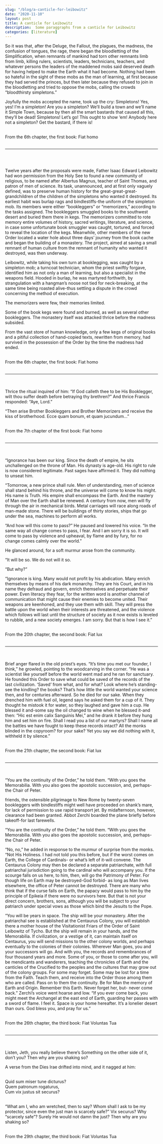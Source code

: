```yaml
---
slug: "/blog/a-canticle-for-leibowitz"
date: "2020-11-10"
layout: post
title: A canticle for Leibowitz
description:  Some paraggraphs from a canticle for Leibowitz
categories: [literature]
---
```


So it was that, after the Deluge, the Fallout, the plagues, the madness, the confusion of tongues, the rage, there began the bloodletting of the Simplification, when remnants of mankind had torn other remnants limb from limb, killing rulers, scientists, leaders, technicians, teachers, and whatever persons the leaders of the maddened mobs said deserved death for having helped to make the Earth what it had become. Nothing had been so hateful in the sight of these mobs as the man of learning, at first because they had served the princes, but then later because they refused to join in the bloodletting and tried to oppose the mobs, calling the crowds “bloodthirsty simpletons.”<br>

Joyfully the mobs accepted the name, took up the cry: Simpletons! Yes, yes! I’m a simpleton! Are you a simpleton? We’ll build a town and we’ll name it Simple Town, because by then all the smart bastards that caused all this, they’ll be dead! Simpletons! Let’s go! This ought to show ‘em! Anybody here not a simpleton? Get the bastard, if there is!<br><br>

From the 6th chapter, the first book: Fiat homo
<br><br>
<hr>
<br><br>

Twelve years after the proposals were made, Father Isaac Edward Leibowitz had won permission from the Holy See to found a new community of religious, to be named after Albertus Magnus, teacher of Saint Thomas, and patron of men of science. Its task, unannounced, and at first only vaguely defined, was to preserve human history for the great-great-great-grandchildren of the children of the simpletons who wanted it destroyed. Its earliest habit was burlap rags and bindlestiffs-the uniform of the simpleton mob. Its members were either “bookleggers” or “memorizers,” according to the tasks assigned. The bookleggers smuggled books to the southwest desert and buried them there in kegs. The memorizers committed to rote memory entire volumes of history, sacred writings, literature, and science, in case some unfortunate book smuggler was caught, tortured, and forced to reveal the location of the kegs. Meanwhile, other members of the new Order located a water hole about three days’ journey from the book cache and began the building of a monastery. The project, aimed at saving a small remnant of human culture from the remnant of humanity who wanted it destroyed, was then underway.<br>

Leibowitz, while taking his own turn at booklegging, was caught by a simpleton mob; a turncoat technician, whom the priest swiftly forgave, identified him as not only a man of learning, but also a specialist in the weapons field. Hooded in burlap, he was martyred forthwith, by strangulation with a hangman’s noose not tied for neck-breaking, at the same time being roasted alive-thus settling a dispute in the crowd concerning the method of execution.<br>

The memorizers were few, their memories limited.<br>

Some of the book kegs were found and burned, as well as several other bookleggers. The monastery itself was attacked thrice before the madness subsided.<br>

From the vast store of human knowledge, only a few kegs of original books and a pitiful collection of hand-copied texts, rewritten from memory, had survived in the possession of the Order by the time the madness had ended.<br><br>

From the 6th chapter, the first book: Fiat homo
<br><br>
<hr>
<br><br>
Thrice the ritual inquired of him: “If God calleth thee to be His Booklegger, wilt thou suffer death before betraying thy brethren?” And thrice Francis responded: “Aye, Lord.”<br>

“Then arise Brother Bookleggers and Brother Memorizers and receive the kiss of brotherhood. Ecce quam bonum, et quam jucundum…”<br><br>

From the 7th chapter of the first book: Fiat homo
<br><br>
<hr>
<br><br>
“Ignorance has been our king. Since the death of empire, he sits unchallenged on the throne of Man. His dynasty is age-old. His right to rule is now considered legitimate. Past sages have affirmed it. They did nothing to unseat him.<br>

“Tomorrow, a new prince shall rule. Men of understanding, men of science shall stand behind his throne, and the universe will come to know his might. His name is Truth. His empire shall encompass the Earth. And the mastery of Man over the Earth shall be renewed. A century from now, men will fly through the air in mechanical birds. Metal carriages will race along roads of man-made stone. There will be buildings of thirty stories, ships that go under the sea, machines to perform all works.<br>

“And how will this come to pass?” He paused and lowered his voice. “In the same way all change comes to pass, I fear. And I am sorry it is so. It will come to pass by violence and upheaval, by flame and by fury, for no change comes calmly over the world.”<br>

He glanced around, for a soft murmur arose from the community.<br>

“It will be so. We do not will it so.<br>

“But why?”<br>

“Ignorance is king. Many would not profit by his abdication. Many enrich themselves by means of his dark monarchy. They are his Court, and in his name they defraud and govern, enrich themselves and perpetuate their power. Even literacy they fear, for the written word is another channel of communication that might cause their enemies to become united. Their weapons are keenhoned, and they use them with skill. They will press the battle upon the world when their interests are threatened, and the violence which follows will last until the structure of society as it now exists is leveled to rubble, and a new society emerges. I am sorry. But that is how I see it.”<br><br>

From the 20th chapter, the second book: Fiat lux
<br><br>
<hr>
<br><br>
Brief anger flared in the old priest’s eyes. “It’s time you met our founder, I think,” he growled, pointing to the woodcarving in the corner. “He was a scientist like yourself before the world went mad and he ran for sanctuary. He founded this Order to save what could be saved of the records of the last civilization. ‘Saved’ from what, and for what? Look where he’s standing-see the kindling? the books? That’s how little the world wanted your science then, and for centuries afterward. So he died for our sake. When they drenched him with fuel oil, legend says he asked them for a cup of it. They thought he mistook it for water, so they laughed and gave him a cup. He blessed it and-some say the oil changed to wine when he blessed it-and then: “Hic est enim calix Sanguinis Mei,” and he drank it before they hung him and set him on fire. Shall I read you a list of our martyrs? Shall I name all the battles we have fought to keep these records intact? All the monks blinded in the copyroom? for your sake? Yet you say we did nothing with it, withheld it by silence.”<br><br>

From the 21th chapter, the second book: Fiat lux
<br><br>
<hr>
<br><br>
“You are the continuity of the Order,” he told them. “With you goes the Memorabilia. With you also goes the apostolic succession, and, perhaps-the Chair of Peter.<br>

friends, the ostensible pilgrimage to New Rome by twenty-seven bookleggers with bindlestiffs might well have proceeded on shank’s mare, for lack of permission to use rapid transport jet. By midafternoon, however, clearance had been granted. Abbot Zerchi boarded the plane briefly before takeoff-for last farewells.<br>

“You are the continuity of the Order,” he told them. “With you goes the Memorabilia. With you also goes the apostolic succession, and, perhaps-the Chair of Peter.<br>

“No, no,” he added in response to the murmur of surprise from the monks. “Not His Holiness. I had not told you this before, but if the worst comes on Earth, the College of Cardinals- or what’s left of it-will convene. The Centaurus Colony may then be declared a separate patriarchate, with full patriarchal jurisdiction going to the cardinal who will accompany you. If the scourge falls on us here, to him, then, will go the Patrimony of Peter. For though life on Earth may be destroyed-God forbid- as long as Man lives elsewhere, the office of Peter cannot be destroyed. There are many who think that if the curse falls on Earth, the papacy would pass to him by the principle of Epikeia if there were no survivors here. But that is not your direct concern, brothers, sons, although you will be subject to your patriarch under special vows as those which bind the Jesuits to the Pope.<br>

“You will be years in space. The ship will be your monastery. After the patriarchal see is established at the Centaurus Colony, you will establish there a mother house of the Visitationist Friars of the Order of Saint Leibowitz of Tycho. But the ship will remain in your hands, and the Memorabilia. If civilization, or a vestige of it, can maintain itself on Centaurus, you will send missions to the other colony worlds, and perhaps eventually to the colonies of their colonies. Wherever Man goes, you and your successors will go. And with you, the records and remembrances of four thousand years and more. Some of you, or those to come after you, will be mendicants and wanderers, teaching the chronicles of Earth and the canticles of the Crucified to the peoples and the cultures that may grow out of the colony groups. For some may forget. Some may be lost for a time from the Faith. Teach them, and receive into the Order those among them who are called. Pass on to them the continuity. Be for Man the memory of Earth and Origin. Remember this Earth. Never forget her, but- never come back.” Zerchi’s voice went hoarse and low. “If you ever come back, you might meet the Archangel at the east end of Earth, guarding her passes with a sword of flame. I feel it. Space is your home hereafter. It’s a lonelier desert than ours. God bless you, and pray for us.”<br><br>

From the 26th chapter, the third book: Fiat Voluntas Tua
<br><br>
<hr>
<br><br>
Listen, Jeth, you really believe there’s Something on the other side of it, don’t you? Then why are you shaking so?<br>

A verse from the Dies Irae drifted into mind, and it nagged at him:<br><br>

Quid sum miser tune dicturus?<br>
Quem patronum rogaturus,<br>
Cum vix justus sit securus?<br><br>

“What am I, who am wretched, then to say? Whom shall I ask to be my protector, since even the just man is scarcely safe?” Vix securus? Why “scarcely safe”? Surely He would not damn the just? Then why are you shaking so?<br><br>

From the 29th chapter, the third book: Fiat Voluntas Tua